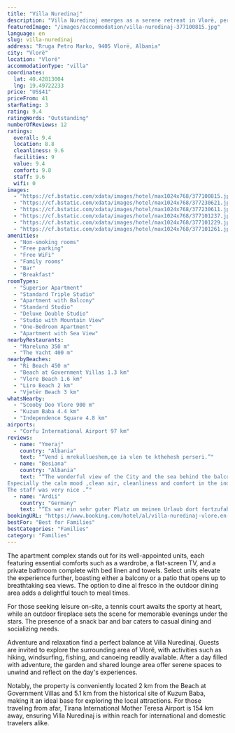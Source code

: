 ```yaml
---
title: "Villa Nuredinaj"
description: "Villa Nuredinaj emerges as a serene retreat in Vlorë, perfectly positioned a mere 600 meters from Ri Beach and a short 2 km journey from Vlore Beach."
featuredImage: "/images/accommodation/villa-nuredinaj-377100815.jpg"
language: en
slug: villa-nuredinaj
address: "Rruga Petro Marko, 9405 Vlorë, Albania"
city: "Vlorë"
location: "Vlorë"
accommodationType: "villa"
coordinates:
  lat: 40.42813004
  lng: 19.49722233
price: "US$41"
priceFrom: 41
starRating: 3
rating: 9.4
ratingWords: "Outstanding"
numberOfReviews: 12
ratings:
  overall: 9.4
  location: 8.8
  cleanliness: 9.6
  facilities: 9
  value: 9.4
  comfort: 9.8
  staff: 9.6
  wifi: 0
images:
  - "https://cf.bstatic.com/xdata/images/hotel/max1024x768/377100815.jpg?k=1ea203aba47a0ffaf2cfc1890cbd04495646cf49ead3807a82509e97a4bd7bff&o=&hp=1"
  - "https://cf.bstatic.com/xdata/images/hotel/max1024x768/377230621.jpg?k=49eb7c6d1742d6f5aa138c264fecbe3392facaca15398891a442c984ce4cac90&o=&hp=1"
  - "https://cf.bstatic.com/xdata/images/hotel/max1024x768/377230611.jpg?k=f651fec7eefa49a4e6023e48b12cd0053592bd6790d20b5c76ce0ca5bc316aa5&o=&hp=1"
  - "https://cf.bstatic.com/xdata/images/hotel/max1024x768/377101237.jpg?k=0f42211f3f53a96e3b4d8166377a4ca4ae9f124730b7b3e2cf7a78f424452e49&o=&hp=1"
  - "https://cf.bstatic.com/xdata/images/hotel/max1024x768/377101229.jpg?k=d6320242d9451698ee0bcf799676a98ede0a02390473521562029add23aabe38&o=&hp=1"
  - "https://cf.bstatic.com/xdata/images/hotel/max1024x768/377101261.jpg?k=b50d8ef2136416c44286fe987713843abee819dbf8fae783bdf69b1ef1f29fe6&o=&hp=1"
amenities:
  - "Non-smoking rooms"
  - "Free parking"
  - "Free WiFi"
  - "Family rooms"
  - "Bar"
  - "Breakfast"
roomTypes:
  - "Superior Apartment"
  - "Standard Triple Studio"
  - "Apartment with Balcony"
  - "Standard Studio"
  - "Deluxe Double Studio"
  - "Studio with Mountain View"
  - "One-Bedroom Apartment"
  - "Apartment with Sea View"
nearbyRestaurants:
  - "Mareluna 350 m"
  - "The Yacht 400 m"
nearbyBeaches:
  - "Ri Beach 450 m"
  - "Beach at Government Villas 1.3 km"
  - "Vlore Beach 1.6 km"
  - "Liro Beach 2 km"
  - "Vjetër Beach 3 km"
whatsNearby:
  - "Scooby Doo Vlore 900 m"
  - "Kuzum Baba 4.4 km"
  - "Independence Square 4.8 km"
airports:
  - "Corfu International Airport 97 km"
reviews:
  - name: "Ymeraj"
    country: "Albania"
    text: "“Vend i mrekullueshem,qe ia vlen te kthehesh perseri.”"
  - name: "Besiana"
    country: "Albania"
    text: "“The wonderful view of the City and the sea behind the balcony.
Especially the calm mood ,clean air, cleanliness and comfort in the indoor and outdoor environment.
The staff was very nice .”"
  - name: "Ardii"
    country: "Germany"
    text: "“Es war ein sehr guter Platz um meinen Urlaub dort fortzufahren, das Zimmer war sehr sauber und Komfort der Herr vom Villa war gesprächich und nach jeder Frage hat man auch eine Antwort gehabt und ich werde mit Sicherheit nochmal kommen 😃danke sehr...”"
bookingURL: "https://www.booking.com/hotel/al/villa-nuredinaj-vlore.en-gb.html?aid=8035640"
bestFor: "Best for Families"
bestCategories: "Families"
category: "Families"
---
```


The apartment complex stands out for its well-appointed units, each featuring essential comforts such as a wardrobe, a flat-screen TV, and a private bathroom complete with bed linen and towels. Select units elevate the experience further, boasting either a balcony or a patio that opens up to breathtaking sea views. The option to dine al fresco in the outdoor dining area adds a delightful touch to meal times.

For those seeking leisure on-site, a tennis court awaits the sporty at heart, while an outdoor fireplace sets the scene for memorable evenings under the stars. The presence of a snack bar and bar caters to casual dining and socializing needs.

Adventure and relaxation find a perfect balance at Villa Nuredinaj. Guests are invited to explore the surrounding area of Vlorë, with activities such as hiking, windsurfing, fishing, and canoeing readily available. After a day filled with adventure, the garden and shared lounge area offer serene spaces to unwind and reflect on the day's experiences.

Notably, the property is conveniently located 2 km from the Beach at Government Villas and 5.1 km from the historical site of Kuzum Baba, making it an ideal base for exploring the local attractions. For those traveling from afar, Tirana International Mother Teresa Airport is 154 km away, ensuring Villa Nuredinaj is within reach for international and domestic travelers alike.
